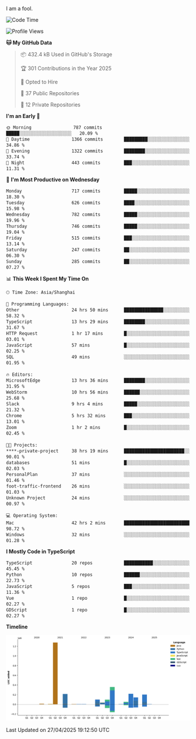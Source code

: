 I am a fool.

<!--START_SECTION:waka-->
![Code Time](http://img.shields.io/badge/Code%20Time-2%2C946%20hrs%2011%20mins-blue)

![Profile Views](http://img.shields.io/badge/Profile%20Views-1-blue)

**🐱 My GitHub Data** 

> 📦 432.4 kB Used in GitHub's Storage 
 > 
> 🏆 301 Contributions in the Year 2025
 > 
> 💼 Opted to Hire
 > 
> 📜 37 Public Repositories 
 > 
> 🔑 12 Private Repositories 
 > 
**I'm an Early 🐤** 

```text
🌞 Morning                787 commits         █████░░░░░░░░░░░░░░░░░░░░   20.09 % 
🌆 Daytime                1366 commits        █████████░░░░░░░░░░░░░░░░   34.86 % 
🌃 Evening                1322 commits        ████████░░░░░░░░░░░░░░░░░   33.74 % 
🌙 Night                  443 commits         ███░░░░░░░░░░░░░░░░░░░░░░   11.31 % 
```
📅 **I'm Most Productive on Wednesday** 

```text
Monday                   717 commits         █████░░░░░░░░░░░░░░░░░░░░   18.30 % 
Tuesday                  626 commits         ████░░░░░░░░░░░░░░░░░░░░░   15.98 % 
Wednesday                782 commits         █████░░░░░░░░░░░░░░░░░░░░   19.96 % 
Thursday                 746 commits         █████░░░░░░░░░░░░░░░░░░░░   19.04 % 
Friday                   515 commits         ███░░░░░░░░░░░░░░░░░░░░░░   13.14 % 
Saturday                 247 commits         ██░░░░░░░░░░░░░░░░░░░░░░░   06.30 % 
Sunday                   285 commits         ██░░░░░░░░░░░░░░░░░░░░░░░   07.27 % 
```


📊 **This Week I Spent My Time On** 

```text
🕑︎ Time Zone: Asia/Shanghai

💬 Programming Languages: 
Other                    24 hrs 50 mins      ███████████████░░░░░░░░░░   58.32 % 
TypeScript               13 hrs 29 mins      ████████░░░░░░░░░░░░░░░░░   31.67 % 
HTTP Request             1 hr 17 mins        █░░░░░░░░░░░░░░░░░░░░░░░░   03.01 % 
JavaScript               57 mins             █░░░░░░░░░░░░░░░░░░░░░░░░   02.25 % 
SQL                      49 mins             ░░░░░░░░░░░░░░░░░░░░░░░░░   01.95 % 

🔥 Editors: 
MicrosoftEdge            13 hrs 36 mins      ████████░░░░░░░░░░░░░░░░░   31.95 % 
WebStorm                 10 hrs 56 mins      ██████░░░░░░░░░░░░░░░░░░░   25.68 % 
Slack                    9 hrs 4 mins        █████░░░░░░░░░░░░░░░░░░░░   21.32 % 
Chrome                   5 hrs 32 mins       ███░░░░░░░░░░░░░░░░░░░░░░   13.01 % 
Zoom                     1 hr 2 mins         █░░░░░░░░░░░░░░░░░░░░░░░░   02.45 % 

🐱‍💻 Projects: 
****-private-project     38 hrs 19 mins      ███████████████████████░░   90.01 % 
databases                51 mins             █░░░░░░░░░░░░░░░░░░░░░░░░   02.03 % 
PersonalPlan             37 mins             ░░░░░░░░░░░░░░░░░░░░░░░░░   01.46 % 
foot-traffic-frontend    26 mins             ░░░░░░░░░░░░░░░░░░░░░░░░░   01.03 % 
Unknown Project          24 mins             ░░░░░░░░░░░░░░░░░░░░░░░░░   00.97 % 

💻 Operating System: 
Mac                      42 hrs 2 mins       █████████████████████████   98.72 % 
Windows                  32 mins             ░░░░░░░░░░░░░░░░░░░░░░░░░   01.28 % 
```

**I Mostly Code in TypeScript** 

```text
TypeScript               20 repos            ███████████░░░░░░░░░░░░░░   45.45 % 
Python                   10 repos            ██████░░░░░░░░░░░░░░░░░░░   22.73 % 
JavaScript               5 repos             ███░░░░░░░░░░░░░░░░░░░░░░   11.36 % 
Vue                      1 repo              █░░░░░░░░░░░░░░░░░░░░░░░░   02.27 % 
GDScript                 1 repo              █░░░░░░░░░░░░░░░░░░░░░░░░   02.27 % 
```



**Timeline**

![Lines of Code chart](https://raw.githubusercontent.com/VeejaLiu/VeejaLiu/master/assets/bar_graph.png)


 Last Updated on 27/04/2025 19:12:50 UTC
<!--END_SECTION:waka-->
